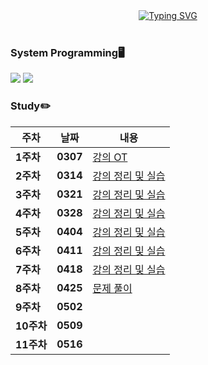 <div align="center">
<a href="https://git.io/typing-svg"><img src="https://readme-typing-svg.demolab.com?font=Fredoka+One&size=50&pause=1000&color=FCC624&background=222222&center=true&vCenter=true&random=true&width=1100&height=130&lines=Gnyo's+System+Programming" alt="Typing SVG" /></a>
</div>
</br>

### System Programming🖥️
<img src="https://img.shields.io/badge/Linux-FCC624?style=for-the-badge&logo=Linux&logoColor=222222"/> <img src="https://img.shields.io/badge/C-A8B9CC?style=for-the-badge&logo=c&logoColor=222222"/>
<br>

### Study✏️
| 주차 | 날짜  | 내용 |
|------|-------|------|
**1주차** | **0307** | [강의 OT](https://github.com/Gnyo/systemPG/tree/main/0307) |
**2주차** | **0314** | [강의 정리 및 실습](https://github.com/Gnyo/SystemPGM/tree/main/0314) |
**3주차** | **0321** | [강의 정리 및 실습](https://github.com/Gnyo/SystemPGM/tree/main/0321) |
**4주차** | **0328** | [강의 정리 및 실습](https://github.com/Gnyo/SystemPGM/tree/main/0328) |
**5주차** | **0404** | [강의 정리 및 실습](https://github.com/Gnyo/SystemPGM/tree/main/0404) |
**6주차** | **0411** | [강의 정리 및 실습](https://github.com/Gnyo/SystemPGM/tree/main/0411) |
**7주차** | **0418** | [강의 정리 및 실습](https://github.com/Gnyo/SystemPGM/tree/main/0418) |
**8주차** | **0425** | [문제 풀이](https://github.com/Gnyo/SystemPGM/tree/main/0425) |
**9주차** | **0502** |  |
**10주차** | **0509** |  |
**11주차** | **0516** |  |

